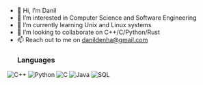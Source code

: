 - 👋 Hi, I’m Danil
- 👀 I’m interested in Computer Science and Software Engineering
- 🌱 I’m currently learning Unix and Linux systems
- 💞️ I’m looking to collaborate on C++/C/Python/Rust
- 📫 Reach out to me on danildenha@gmail.com
  ### Languages

![C++](https://img.shields.io/badge/-C++-000?&logo=c%2b%2b&logoColor=00599C)
![Python](https://img.shields.io/badge/-Python-000?&logo=Python)
![C](https://img.shields.io/badge/-C-000?&logo=C)
![Java](https://img.shields.io/badge/-Java-000?&logo=Java&logoColor=007396)
![SQL](https://img.shields.io/badge/-SQL-000?&logo=MySQL)

<!---
danildenha/danildenha is a ✨ special ✨ repository because its `README.md` (this file) appears on your GitHub profile.
You can click the Preview link to take a look at your changes.
--->
